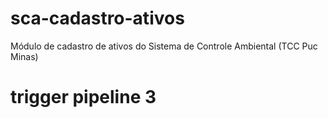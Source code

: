 # sca-cadastro-ativos
Módulo de cadastro de ativos do Sistema de Controle Ambiental (TCC Puc Minas)
# trigger pipeline 3
